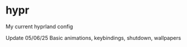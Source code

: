 # hypr
My current hyprland config

Update 05/06/25
Basic animations, keybindings, shutdown, wallpapers
